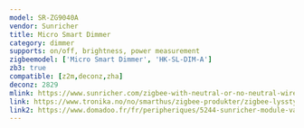 ```yaml
---
model: SR-ZG9040A
vendor: Sunricher
title: Micro Smart Dimmer
category: dimmer
supports: on/off, brightness, power measurement
zigbeemodel: ['Micro Smart Dimmer', 'HK-SL-DIM-A']
zb3: true
compatible: [z2m,deconz,zha]
deconz: 2829
mlink: https://www.sunricher.com/zigbee-with-neutral-or-no-neutral-wire-self-adaptive-micro-smart-dimmer-sr-zg9040a.html
link: https://www.tronika.no/no/smarthus/zigbee-produkter/zigbee-lysstyring/dimmer-zg9040a.html
link2: https://www.domadoo.fr/fr/peripheriques/5244-sunricher-module-variateur-2-fils-zigbee-30.html
---
```

